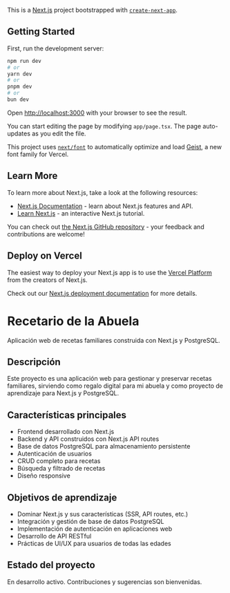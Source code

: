 This is a [Next.js](https://nextjs.org) project bootstrapped with [`create-next-app`](https://nextjs.org/docs/app/api-reference/cli/create-next-app).

## Getting Started

First, run the development server:

```bash
npm run dev
# or
yarn dev
# or
pnpm dev
# or
bun dev
```

Open [http://localhost:3000](http://localhost:3000) with your browser to see the result.

You can start editing the page by modifying `app/page.tsx`. The page auto-updates as you edit the file.

This project uses [`next/font`](https://nextjs.org/docs/app/building-your-application/optimizing/fonts) to automatically optimize and load [Geist](https://vercel.com/font), a new font family for Vercel.

## Learn More

To learn more about Next.js, take a look at the following resources:

- [Next.js Documentation](https://nextjs.org/docs) - learn about Next.js features and API.
- [Learn Next.js](https://nextjs.org/learn) - an interactive Next.js tutorial.

You can check out [the Next.js GitHub repository](https://github.com/vercel/next.js) - your feedback and contributions are welcome!

## Deploy on Vercel

The easiest way to deploy your Next.js app is to use the [Vercel Platform](https://vercel.com/new?utm_medium=default-template&filter=next.js&utm_source=create-next-app&utm_campaign=create-next-app-readme) from the creators of Next.js.

Check out our [Next.js deployment documentation](https://nextjs.org/docs/app/building-your-application/deploying) for more details.


# Recetario de la Abuela

Aplicación web de recetas familiares construida con Next.js y PostgreSQL.

## Descripción

Este proyecto es una aplicación web para gestionar y preservar recetas familiares, sirviendo como regalo digital para mi abuela y como proyecto de aprendizaje para Next.js y PostgreSQL.

## Características principales

- Frontend desarrollado con Next.js
- Backend y API construidos con Next.js API routes
- Base de datos PostgreSQL para almacenamiento persistente
- Autenticación de usuarios
- CRUD completo para recetas
- Búsqueda y filtrado de recetas
- Diseño responsive

## Objetivos de aprendizaje

- Dominar Next.js y sus características (SSR, API routes, etc.)
- Integración y gestión de base de datos PostgreSQL
- Implementación de autenticación en aplicaciones web
- Desarrollo de API RESTful
- Prácticas de UI/UX para usuarios de todas las edades

## Estado del proyecto

En desarrollo activo. Contribuciones y sugerencias son bienvenidas.

